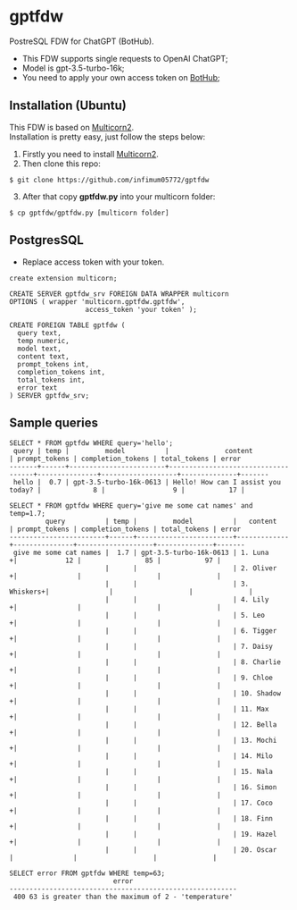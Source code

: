 # gptfdw  

PostreSQL FDW for ChatGPT (BotHub).  
- This FDW supports single requests to OpenAI ChatGPT;
- Model is gpt-3.5-turbo-16k;
- You need to apply your own access token on <a href='https://bothub.chat/'>BotHub</a>;
## Installation (Ubuntu)
This FDW is based on <a href='https://github.com/pgsql-io/multicorn2'>Multicorn2</a>.  
Installation is pretty easy, just follow the steps below:
1. Firstly you need to install <a href='https://github.com/pgsql-io/multicorn2'>Multicorn2</a>.   
2. Then clone this repo:
```
$ git clone https://github.com/infimum05772/gptfdw
```
3. After that copy **gptfdw.py** into your multicorn folder:
```
$ cp gptfdw/gptfdw.py [multicorn folder]
```
## PostgresSQL
- Replace access token with your token.
```
create extension multicorn;

CREATE SERVER gptfdw_srv FOREIGN DATA WRAPPER multicorn 
OPTIONS ( wrapper 'multicorn.gptfdw.gptfdw', 
                   access_token 'your token' );
                  
CREATE FOREIGN TABLE gptfdw ( 
  query text,
  temp numeric,
  model text, 
  content text, 
  prompt_tokens int,   
  completion_tokens int,
  total_tokens int,
  error text
) SERVER gptfdw_srv;
```
## Sample queries
```
SELECT * FROM gptfdw WHERE query='hello';
 query | temp |         model          |              content               | prompt_tokens | completion_tokens | total_tokens | error
-------+------+------------------------+------------------------------------+---------------+-------------------+--------------+-------
 hello |  0.7 | gpt-3.5-turbo-16k-0613 | Hello! How can I assist you today? |             8 |                 9 |           17 |
```
```
SELECT * FROM gptfdw WHERE query='give me some cat names' and temp=1.7;
         query          | temp |         model          |   content   | prompt_tokens | completion_tokens | total_tokens | error
------------------------+------+------------------------+-------------+---------------+-------------------+--------------+-------
 give me some cat names |  1.7 | gpt-3.5-turbo-16k-0613 | 1. Luna    +|            12 |                85 |           97 |
                        |      |                        | 2. Oliver  +|               |                   |              |
                        |      |                        | 3. Whiskers+|               |                   |              |
                        |      |                        | 4. Lily    +|               |                   |              |
                        |      |                        | 5. Leo     +|               |                   |              |
                        |      |                        | 6. Tigger  +|               |                   |              |
                        |      |                        | 7. Daisy   +|               |                   |              |
                        |      |                        | 8. Charlie +|               |                   |              |
                        |      |                        | 9. Chloe   +|               |                   |              |
                        |      |                        | 10. Shadow +|               |                   |              |
                        |      |                        | 11. Max    +|               |                   |              |
                        |      |                        | 12. Bella  +|               |                   |              |
                        |      |                        | 13. Mochi  +|               |                   |              |
                        |      |                        | 14. Milo   +|               |                   |              |
                        |      |                        | 15. Nala   +|               |                   |              |
                        |      |                        | 16. Simon  +|               |                   |              |
                        |      |                        | 17. Coco   +|               |                   |              |
                        |      |                        | 18. Finn   +|               |                   |              |
                        |      |                        | 19. Hazel  +|               |                   |              |
                        |      |                        | 20. Oscar   |               |                   |              |
```
```
SELECT error FROM gptfdw WHERE temp=63;
                          error
---------------------------------------------------------
 400 63 is greater than the maximum of 2 - 'temperature'
```